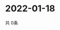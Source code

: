# 2022-01-18
  共 0条

  <!-- BEGIN -->
  <!-- 最后更新时间Tue Jan 18 2022 13:16:35 GMT+0000 (Coordinated Universal Time) -->
  
  <!-- END -->
  
  